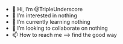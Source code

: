 - 👋 Hi, I’m @TripleUnderscore
- 👀 I’m interested in nothing
- 🌱 I’m currently learning nothing
- 💞️ I’m looking to collaborate on nothing
- 📫 How to reach me --> find the good way

<!---
TripleUnderscore/TripleUnderscore is a ✨ special ✨ repository because its `README.md` (this file) appears on your GitHub profile.
You can click the Preview link to take a look at your changes.
--->
